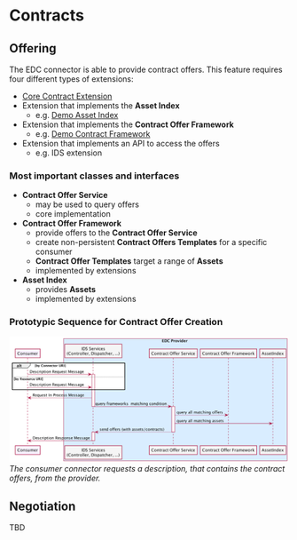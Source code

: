 # Contracts

## Offering

The EDC connector is able to provide contract offers. This feature requires four different types of extensions:

- [Core Contract Extension](/core/contract/README.md)
- Extension that implements the **Asset Index**
    - e.g. [Demo Asset Index](/samples/demo-asset-index/README.md)
- Extension that implements the **Contract Offer Framework**
    - e.g. [Demo Contract Framework](/samples/demo-contract-framework/README.md)
- Extension that implements an API to access the offers
    - e.g. IDS extension

### Most important classes and interfaces

- **Contract Offer Service**
    - may be used to query offers
    - core implementation
- **Contract Offer Framework**
    - provide offers to the **Contract Offer Service**
    - create non-persistent **Contract Offers Templates** for a specific consumer
    - **Contract Offer Templates** target a range of **Assets**
    - implemented by extensions
- **Asset Index**
    - provides **Assets**
    - implemented by extensions

### Prototypic Sequence for Contract Offer Creation

![Offer Query](../cataloging/diagrams/offer-query.png)
*The consumer connector requests a description, that contains the contract offers, from the provider.*

## Negotiation

TBD
